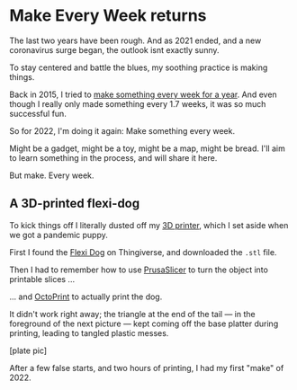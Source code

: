 # Make Every Week returns

The last two years have been rough. And as 2021 ended, and a new coronavirus surge began, the outlook isnt exactly sunny. 

To stay centered and battle the blues, my soothing practice is making things. 

Back in 2015, I tried to [make something every week for a year](https://johnkeefe.net/make-every-week-begets-a-book). And even though I really only made something every 1.7 weeks, it was so much successful fun.

So for 2022, I'm doing it again: Make something every week. 

Might be a gadget, might be a toy, might be a map, might be bread. I'll aim to learn something in the process, and will share it here.

But make. Every week.

## A 3D-printed flexi-dog

To kick things off I literally dusted off my [3D printer](https://johnkeefe.net/printing-a-pumpkin), which I set aside when we got a pandemic puppy.

First I found the [Flexi Dog](https://www.thingiverse.com/thing:2810483/files) on Thingiverse, and downloaded the `.stl` file.

Then I had to remember how to use [PrusaSlicer](https://www.prusa3d.com/page/prusaslicer_424/) to turn the object into printable slices ...


... and [OctoPrint](https://octoprint.org/download/) to actually print the dog.

It didn't work right away; the triangle at the end of the tail — in the foreground of the next picture — kept coming off the base platter during printing, leading to tangled plastic messes.

[plate pic]

After a few false starts, and two hours of printing, I had my first "make" of 2022.






